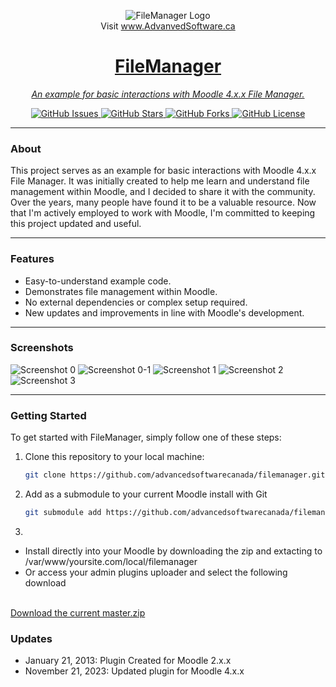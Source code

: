 <p align="center">
  <img src="https://advancedsoftware.ca/assets/img/asecc-text-only.png" alt="FileManager Logo">
  <br />Visit <a href="https://www.AdvanvedSoftware.ca">www.AdvanvedSoftware.ca
</p>

<h1 align="center">FileManager</h1>

<p align="center">
  <em>An example for basic interactions with Moodle 4.x.x File Manager.</em>
</p>

<p align="center">
  <a href="https://github.com/advancedsoftwarecanada/filemanager/issues">
    <img src="https://img.shields.io/github/issues/advancedsoftwarecanada/filemanager" alt="GitHub Issues">
  </a>
  <a href="https://github.com/advancedsoftwarecanada/filemanager/stargazers">
    <img src="https://img.shields.io/github/stars/advancedsoftwarecanada/filemanager" alt="GitHub Stars">
  </a>
  <a href="https://github.com/advancedsoftwarecanada/filemanager/network/members">
    <img src="https://img.shields.io/github/forks/advancedsoftwarecanada/filemanager" alt="GitHub Forks">
  </a>
  <a href="https://github.com/advancedsoftwarecanada/filemanager/blob/main/LICENSE">
    <img src="https://img.shields.io/github/license/advancedsoftwarecanada/filemanager" alt="GitHub License">
  </a>
</p>

---

### About

This project serves as an example for basic interactions with Moodle 4.x.x File Manager. It was initially created to help me learn and understand file management within Moodle, and I decided to share it with the community. Over the years, many people have found it to be a valuable resource. Now that I'm actively employed to work with Moodle, I'm committed to keeping this project updated and useful.

---

### Features

- Easy-to-understand example code.
- Demonstrates file management within Moodle.
- No external dependencies or complex setup required.
- New updates and improvements in line with Moodle's development.

---

### Screenshots

<img src="https://advancedsoftware.ca/assets/img/asecc_filemanager_0.png" alt="Screenshot 0">
<img src="https://advancedsoftware.ca/assets/img/asecc_filemanager_0-1.png" alt="Screenshot 0-1">
<img src="https://advancedsoftware.ca/assets/img/asecc_filemanager_1.png" alt="Screenshot 1">
<img src="https://advancedsoftware.ca/assets/img/asecc_filemanager_2.png" alt="Screenshot 2">
<img src="https://advancedsoftware.ca/assets/img/asecc_filemanager_3.png" alt="Screenshot 3">

---

### Getting Started

To get started with FileManager, simply follow one of these steps:

1. Clone this repository to your local machine:

   ```bash
   git clone https://github.com/advancedsoftwarecanada/filemanager.git

2. Add as a submodule to your current Moodle install with Git

   ```bash
   git submodule add https://github.com/advancedsoftwarecanada/filemanager local/filemanager

3.
- Install directly into your Moodle by downloading the zip and extacting to /var/www/yoursite.com/local/filemanager
- Or access your admin plugins uploader and select the following download
<br />
<a href="https://github.com/advancedsoftwarecanada/filemanager/archive/refs/heads/master.zip">Download the current master.zip</a>

### Updates

- January 21, 2013: Plugin Created for Moodle 2.x.x
- November 21, 2023: Updated plugin for Moodle 4.x.x